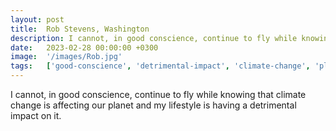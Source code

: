 ```yaml
---
layout: post
title:  Rob Stevens, Washington
description: I cannot, in good conscience, continue to fly while knowing that climate change is affecting our planet and my lifestyle is having a detrimental impac...
date:   2023-02-28 00:00:00 +0300
image:  '/images/Rob.jpg'
tags:   ['good-conscience', 'detrimental-impact', 'climate-change', 'planet', 'lifestyle', 'knowing', 'fly', 'continue']
---
```

I cannot, in good conscience, continue to fly while knowing that climate change is affecting our planet and my lifestyle is having a detrimental impact on it.

